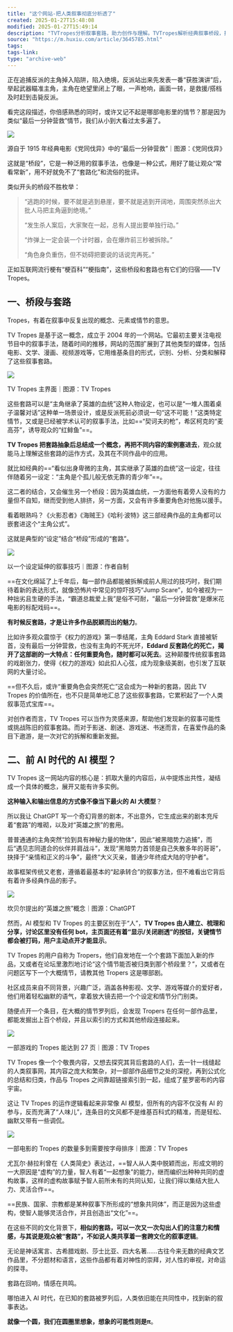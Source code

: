 ```yaml
---
title: "这个网站-把人类叙事彻底分析透了"
created: 2025-01-27T15:48:08
modified: 2025-01-27T15:49:14
description: "TVTropes分析叙事套路，助力创作与理解。TVTropes解析经典叙事桥段，揭示人类共享叙事逻辑TVTropes被视为前AI时代的叙事分析模型用户共同构建丰富的叙事内容宇宙，充满“人味儿”"
source: "https://m.huxiu.com/article/3645785.html"
tags:
tags-link:
type: "archive-web"
---
```


正在追捕反派的主角掉入陷阱，陷入绝境，反派站出来先发表一番“获胜演讲”后，举起武器瞄准主角，主角在绝望里闭上了眼，一声枪响，画面一转，是救援/搭档及时赶到击毙反派。

看完这段描述，你倍感熟悉的同时，或许又记不起是哪部电影里的情节？那是因为类似“最后一分钟营救”情节，我们从小到大看过太多遍了。

![](https://img.huxiucdn.com/article/content/202411/03/120614721160.png?imageView2/2/w/1000/format/png/interlace/1/q/85)

源自于 1915 年经典电影《党同伐异》中的“最后一分钟营救”｜图源：《党同伐异》

这就是“桥段”，它是一种泛用的叙事手法，也像是一种公式，用好了能让观众“常看常新”，用不好就免不了“套路化”和流俗的批评。

类似开头的桥段不胜枚举：

> “逃跑的时候，要不就是逃到悬崖，要不就是逃到开阔地，周围突然杀出大批人马把主角逼到绝境。”
>
> “发生杀人案后，大家聚在一起，总有人提出要单独行动。”
>
> “炸弹上一定会装一个计时器，会在爆炸前三秒被拆除。”
>
> “角色身负重伤，但不妨碍把要说的话说完再死。”

正如互联网流行梗有“梗百科”“梗指南”，这些桥段和套路也有它们的归宿——TV Tropes。

## 一、桥段与套路

Tropes，有着在叙事中反复出现的概念、元素或情节的意思。

TV Tropes 是基于这一概念，成立于 2004 年的一个网站。它最初主要关注电视节目中的叙事手法，随着时间的推移，网站的范围扩展到了其他类型的媒体，包括电影、文学、漫画、视频游戏等，它用维基条目的形式，识别、分析、分类和解释了这些叙事套路。

![](https://img.huxiucdn.com/article/content/202411/03/120616042922.png?imageView2/2/w/1000/format/png/interlace/1/q/85)

TV Tropes 主界面｜图源：TV Tropes

这些套路可以是“主角继承了英雄的血统”这种人物设定，也可以是“一堆人围着桌子温馨对话”这种单一场景设计，或是反派死前必须说一句“这不可能！”这类特定情节，又或是已经被学术认可的叙事手法，比如==“契诃夫的枪”，希区柯克的“麦高芬”，诱导观众的“红鲱鱼”==。

**TV Tropes 把套路抽象后总结成一个概念，再把不同内容的案例塞进去**，观众就能马上理解这些套路的运作方式，及其在不同作品中的应用。

就比如经典的==“看似出身卑微的主角，其实继承了英雄的血统”这一设定，往往伴随着另一设定：“主角是个孤儿般无依无靠的青少年”==。

这二者的结合，又会催生另一个桥段：因为英雄血统，一方面他有着旁人没有的力量但不自知，继而受到他人排挤，另一方面，又会有许多重要角色对他施以援手。

看着眼熟吗？《火影忍者》《海贼王》《哈利·波特》这三部经典作品的主角都可以嵌套进这个“主角公式”。

这就是典型的“设定”结合“桥段”形成的“套路”。

![](https://img.huxiucdn.com/article/content/202411/03/120617099147.jpg?imageView2/2/w/1000/format/jpg/interlace/1/q/85)

以一个设定延伸的叙事技巧｜图源：作者自制

==在文化绵延了上千年后，每一部作品都能被拆解成前人用过的技巧时，我们期待着新的表达形式，就像恐怖片中常见的惊吓技巧“Jump Scare”，如今被视为一种拙劣且生硬的手法，“霸道总裁爱上我”是俗不可耐，“最后一分钟营救”是爆米花电影的标配戏码==。

**有时候反套路，才是让许多作品脱颖而出的魅力**。

比如许多观众震惊于《权力的游戏》第一季结尾，主角 Eddard Stark 直接被斩首，没有最后一分钟营救，也没有主角的不死光环，**Eddard 反套路化的死亡，揭开了这部剧的一大特点：任何重要角色，随时都可以死去**。这种颠覆传统叙事套路的戏剧张力，使得《权力的游戏》如此扣人心弦，成为现象级美剧，也引发了互联网的大量讨论。

==但不久后，或许“重要角色会突然死亡”这会成为一种新的套路，因此 TV Tropes 的价值所在，也不只是简单地汇总了这些叙事套路，它累积起了一个人类叙事范式宝库==。

对创作者而言，TV Tropes 可以当作为灵感来源，帮助他们发现新的叙事可能性或挑战陈旧的叙事套路。而对于影迷、剧迷、游戏迷、书迷而言，在喜爱作品的条目下遨游，是一次对它的拆解和重新发掘。

## 二、前 AI 时代的 AI 模型？

TV Tropes 这一网站内容的核心是：抓取大量的内容后，从中提炼出共性，凝结成一个具体的概念，展开又能有许多实例。

**这种输入和输出信息的方式像不像当下最火的 AI 大模型**？

所以我让 ChatGPT 写一个奇幻背景的剧本，不出意外，它生成出来的剧本充斥着“套路”的堆砌，以及对“英雄之旅”的套用。

普普通通的主角突然“捡到具有神秘力量的物体”，因此“被黑暗势力追捕”，而后“遇见志同道合的伙伴并肩战斗”，发现“黑暗势力首领是自己失散多年的哥哥”，抉择于“亲情和正义的斗争”，最终“大义灭亲，普通少年终成大陆的守护者”。

故事框架传统又老套，遵循着最基本的“起承转合”的叙事方法，但不难看出它背后有着许多经典作品的影子。

![](https://img.huxiucdn.com/article/content/202411/03/120618141262.png?imageView2/2/w/1000/format/png/interlace/1/q/85)

坎贝尔提出的“英雄之旅”概念｜图源：ChatGPT

然而，AI 模型和 TV Tropes 的主要区别在于“人”，**TV Tropes 由人建立、梳理和分享，讨论区里没有任何 bot，主页面还有着“显示/关闭剧透”的按钮，关键情节都会被打码，用户主动点开才能显示**。

TV Tropes 的用户自称为 Tropers，他们自发地在一个个套路下面加入新的作品，又或者在论坛里激烈地讨论“这个情节能否被归类到那个桥段里？”，又或者在问题区写下一个大概情节，请教其他 Tropers 这是哪部剧。

社区成员来自不同背景，兴趣广泛，涵盖各种影视、文学、游戏等媒介的爱好者，他们用着轻松幽默的语气，拿着放大镜去把一个个设定和情节分门别类。

随便点开一个条目，在大概的情节罗列后，会发现 Tropers 在任何一部作品里，都能发掘出上百个桥段，并且以索引的方式和其他桥段连接起来。

![](https://img.huxiucdn.com/article/content/202411/03/120619721316.png?imageView2/2/w/1000/format/png/interlace/1/q/85)

一部游戏的 Tropes 能达到 27 页｜图源：TV Tropes

TV Tropes 像一个个敬畏内容，又想去探究其背后套路的人们，去一针一线缝起的人类叙事网，其内容之庞大和繁杂，对一部部作品细节之处的深挖，再到公式化的总结和归类，作品与 Tropes 之间靠超链接索引到一起，组成了星罗密布的内容宇宙。

这让 TV Tropes 的运作逻辑看起来非常像 AI 模型，但所有的内容不仅没有 AI 的参与，反而充满了“人味儿”，连条目的文风都不是维基百科式的精准，而是轻松、幽默又带有一些调侃。

![](https://img.huxiucdn.com/article/content/202411/03/120620408580.png?imageView2/2/w/1000/format/png/interlace/1/q/85)

一部电影的 Tropes 的数量多到需要按字母排序｜图源：TV Tropes

尤瓦尔·赫拉利曾在《人类简史》表达过，==智人从人类中脱颖而出，形成文明的一大原因是“虚构”的力量，智人有着“一起想象”的能力，继而编织出种种共同的虚构故事，这样的虚构故事赋予智人前所未有的共同认知，让我们得以集结大批人力、灵活合作==。

==民族、国家、宗教都是某种叙事下所形成的“想象共同体”，而正是因为这些虚构，使智人能够灵活合作，并且创造出“文化”==。

在这些不同的文化背景下，**相似的套路，可以一次又一次勾出人们的注意力和情感，与其说是观众被“套路”，不如说人类共享着一套跨文化的叙事逻辑**。

无论是神话寓言、古希腊戏剧、莎士比亚、四大名著……古往今来无数的经典文艺作品里，不分题材和语言，这些作品都有着对神性的崇拜，对人性的审视，对命运的探寻。

套路在回响，情感在共鸣。

哪怕进入 AI 时代，在已知的套路被罗列后，人类依旧能在共同性中，找到新的叙事表达。

**就像一个圆，我们在圆圈里想象，想象的可能性则是π**。
